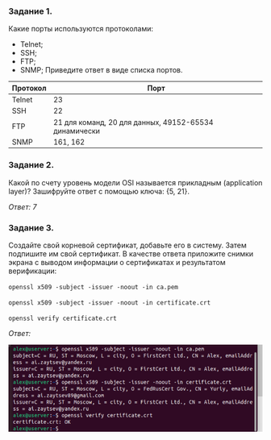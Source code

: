 ### Задание 1.
Какие порты используются протоколами:
- Telnet;
- SSH;
- FTP;
- SNMP;
Приведите ответ в виде списка портов.

| Протокол | Порт |
|----------|------|
| Telnet   | 23   |
| SSH      | 22   |
| FTP      | 21 для команд, 20 для данных, 49152-65534 динамически |
| SNMP     | 161, 162 |


### Задание 2.
Какой по счету уровень модели OSI называется прикладным (application layer)?
Зашифруйте ответ с помощью ключа: {5, 21}.

*Ответ: 7*


### Задание 3.
Создайте свой корневой сертификат, добавьте его в систему.
Затем подпишите им свой сертификат.
В качестве ответа приложите снимки экрана с выводом информации о сертификатах и результатом верификации:

`openssl x509 -subject -issuer -noout -in ca.pem`

`openssl x509 -subject -issuer -noout -in certificate.crt`

`openssl verify certificate.crt`

*Ответ:*

![openssl](pics/4_7_3_1.png.png)
